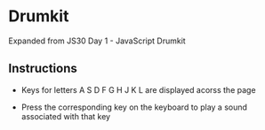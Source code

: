 # Drumkit
Expanded from JS30 Day 1 - JavaScript Drumkit

## Instructions
- Keys for letters A S D F G H J K L are displayed acorss the page

- Press the corresponding key on the keyboard to play a sound associated with that key
